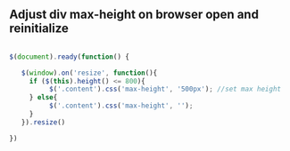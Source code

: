 ## Adjust div max-height on browser open and reinitialize

```js

$(document).ready(function() {

   $(window).on('resize', function(){
     if ($(this).height() <= 800){
          $('.content').css('max-height', '500px'); //set max height
     } else{
          $('.content').css('max-height', '');
     }
   }).resize()

})

```
